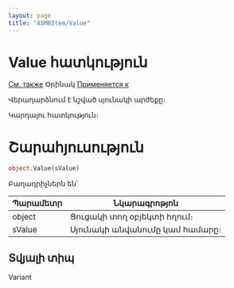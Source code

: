 ```yaml
---
layout: page
title: "ASMBItem/Value"
---
```



# Value հատկություն

[См. также](../ASMBItem.md) Օրինակ [Применяется к](../ASMBItem.md)

Վերադարձնում է նշված սյունակի արժեքը։

Կարդալու հատկություն։

# Շարահյուսություն

``` vb
object.Value(sValue)
```


Բաղադրիչներն են՝


| Պարամետր | Նկարագրոթյոն |
|--|--|
| object | Ցուցակի տող օբյեկտի հղում։  |
| sValue | Սյունակի անվանումը կամ համարը։  |

## Տվյալի տիպ

Variant

